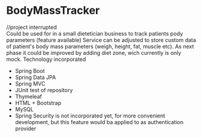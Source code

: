 # BodyMassTracker
//project interrupted <br>
Could be used for in a small dietetician business to track patients pody parameters (feature available) 
Service can be adjusted to store custom data of patient's body mass parameters (weigh, height, fat, muscle etc).
As next phase it could be improved by adding diet zone, wich currently is only mock.
Technology incorporated
<ul>
<li>Spring Boot</li>
<li>Spring Data JPA</li>
<li>Spring MVC</li>
 <li> JUnit test of repository </li>
<li>Thymeleaf</li>
<li>HTML + Bootstrap</li>
<li>MySQL</li>
<li>Spring Security is not incorporated yet, for more convenient development, but this feature would ba applied to as authentication provider</li>
</ul>


 
